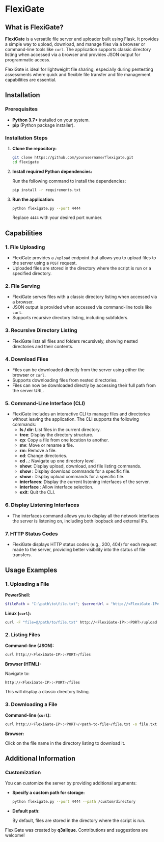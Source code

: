# FlexiGate

## What is FlexiGate?

**FlexiGate** is a versatile file server and uploader built using Flask. It provides a simple way to upload, download, and manage files via a browser or command-line tools like `curl`. The application supports classic directory listing when accessed via a browser and provides JSON output for programmatic access.

FlexiGate is ideal for lightweight file sharing, especially during pentesting assessments where quick and flexible file transfer and file management capabilities are essential.

## Installation

### Prerequisites

- **Python 3.7+** installed on your system.
- **pip** (Python package installer).

### Installation Steps

1. **Clone the repository:**

    ```bash
    git clone https://github.com/yourusername/flexigate.git
    cd flexigate
    ```

2. **Install required Python dependencies:**

    Run the following command to install the dependencies:

    ```bash
    pip install -r requirements.txt
    ```

3. **Run the application:**

    ```bash
    python flexigate.py --port 4444
    ```

    Replace `4444` with your desired port number.

## Capabilities

### 1. **File Uploading**
   - FlexiGate provides a `/upload` endpoint that allows you to upload files to the server using a `POST` request.
   - Uploaded files are stored in the directory where the script is run or a specified directory.

### 2. **File Serving**
   - FlexiGate serves files with a classic directory listing when accessed via a browser.
   - JSON output is provided when accessed via command-line tools like `curl`.
   - Supports recursive directory listing, including subfolders.

### 3. **Recursive Directory Listing**
   - FlexiGate lists all files and folders recursively, showing nested directories and their contents.

### 4. **Download Files**
   - Files can be downloaded directly from the server using either the browser or `curl`.
   - Supports downloading files from nested directories.
   - Files can now be downloaded directly by accessing their full path from the server URL.

### 5. **Command-Line Interface (CLI)**
   - FlexiGate includes an interactive CLI to manage files and directories without leaving the application. The CLI supports the following commands:
     - **ls / dir**: List files in the current directory.
     - **tree**: Display the directory structure.
     - **cp**: Copy a file from one location to another.
     - **mv**: Move or rename a file.
     - **rm**: Remove a file.
     - **cd**: Change directories.
     - **cd ..**: Navigate up one directory level.
     - **show**: Display upload, download, and file listing commands.
     - **show <Existing-file>**: Display download commands for a specific file.
     - **show <Non-Existing-file>**: Display upload commands for a specific file.
     - **interfaces**: Display the current listening interfaces of the server.
     - **interface <interface>**: Allow interface selection.
     - **exit**: Quit the CLI.

### 6. **Display Listening Interfaces**
   - The interfaces command allows you to display all the network interfaces the server is listening on, including both loopback and external IPs.

### 7. **HTTP Status Codes**
   - FlexiGate displays HTTP status codes (e.g., 200, 404) for each request made to the server, providing better visibility into the status of file transfers.

## Usage Examples

### 1. **Uploading a File**

   **PowerShell:**

   ```powershell
$filePath = "C:\path\to\file.txt"; $serverUrl = "http://<FlexiGate-IP>:<PORT>/upload"; $boundary = [System.Guid]::NewGuid().ToString(); $LF = "`r`n"; $headers = @{"Content-Type" = "multipart/form-data; boundary=$boundary"}; $fileBytes = [System.IO.File]::ReadAllBytes($filePath); $fileContent = [System.Text.Encoding]::GetEncoding("iso-8859-1").GetString($fileBytes); $body = "--$boundary$LF" + "Content-Disposition: form-data; name=`"file`"; filename=`"$([System.IO.Path]::GetFileName($filePath))`"$LF" + "Content-Type: application/octet-stream$LF$LF" + $fileContent + "$LF--$boundary--$LF"; Invoke-RestMethod -Uri $serverUrl -Method Post -Headers $headers -Body ([System.Text.Encoding]::GetEncoding("iso-8859-1").GetBytes($body)) | Write-Output
   ```

   **Linux (`curl`):**

   ```bash
   curl -F "file=@/path/to/file.txt" http://<FlexiGate-IP>:<PORT>/upload
   ```

### 2. **Listing Files**

   **Command-line (JSON):**

   ```bash
   curl http://<FlexiGate-IP>:<PORT>/files
   ```

   **Browser (HTML):**

   Navigate to:

   ```bash
   http://<FlexiGate-IP>:<PORT>/files
   ```

   This will display a classic directory listing.

### 3. **Downloading a File**

   **Command-line (`curl`):**

   ```bash
   curl http://<FlexiGate-IP>:<PORT>/<path-to-file>/file.txt -o file.txt
   ```

   **Browser:**

   Click on the file name in the directory listing to download it.

## Additional Information

### Customization

You can customize the server by providing additional arguments:

- **Specify a custom path for storage:**

  ```bash
  python flexigate.py --port 4444 --path /custom/directory
  ```

- **Default path:**

  By default, files are stored in the directory where the script is run.

FlexiGate was created by **q3alique**. Contributions and suggestions are welcome!
